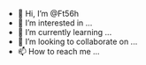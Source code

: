 - 👋 Hi, I’m @Ft56h
- 👀 I’m interested in ...
- 🌱 I’m currently learning ...
- 💞️ I’m looking to collaborate on ...
- 📫 How to reach me ...

<!---
Ft56h/Ft56h is a ✨ special ✨ repository because its `README.md` (this file) appears on your GitHub profile.
You can click the Preview link to take a look at your changes.
--->
